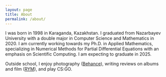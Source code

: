 ```yaml
---
layout: page
title: About
permalink: /about/
---
```


I was born in 1998 in Karaganda, Kazakhstan. I graduated from Nazarbayev University with a double major in Computer Science and Mathematics in 2020. I am currently working towards my Ph.D. in Applied Mathematics, specializing in Numerical Methods for Partial Differential Equations with an emphasis on Scientific Computing. I am expecting to graduate in 2025.

Outside school, I enjoy photography ([Behance](https://www.behance.net/chromomons)), writing reviews on albums and film ([RYM](https://www.rateyourmusic.com/~chromomons)), and play CS:GO.
